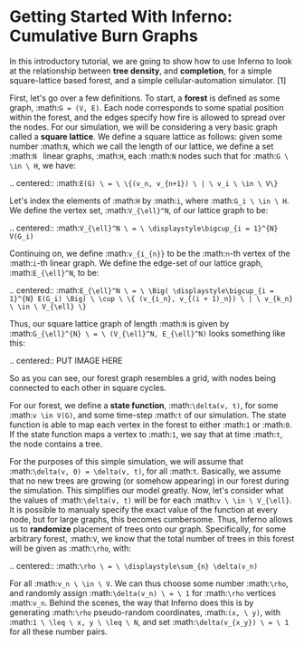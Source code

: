 Getting Started With Inferno: Cumulative Burn Graphs
=============================================================

In this introductory tutorial, we are going to show how to use Inferno to look at the relationship between **tree density**, and **completion**, for a simple square-lattice
based forest, and a simple cellular-automation simulator. [1]

First, let's go over a few definitions. To start, a **forest** is defined as some graph, :math:`G = (V, E)`. Each node corresponds to some spatial position within the forest, and the edges specify 
how fire is allowed to spread over the nodes. For our simulation, we will be considering a very basic graph called a **square lattice**. We define a square lattice as follows: given some number :math:`N`, which we call the length of our lattice, we define a set :math:`N ` linear graphs, :math:`H`, each :math:`N` nodes such that for :math:`G \ \in \ H`, we have:

.. centered:: :math:`E(G) \ = \ \{(v_n, v_{n+1}) \ | \ v_i \ \in \ V\}`

Let's index the elements of :math:`H` by :math:`i`, where :math:`G_i \ \in \ H`. We define the vertex set, :math:`V_{\ell}^N`, of our lattice graph to be:

.. centered:: :math:`V_{\ell}^N \ = \ \displaystyle\bigcup_{i = 1}^{N} V(G_i)`

Continuing on, we define :math:`v_{i_{n}}` to be the :math:`n`-th vertex of the :math:`i`-th linear graph. We define the edge-set of our lattice graph, :math:`E_{\ell}^N`, to be:

.. centered:: :math:`E_{\ell}^N \ = \ \Big( \displaystyle\bigcup_{i = 1}^{N} E(G_i) \Big) \ \cup \ \{ (v_{i_n}, v_{(i + 1)_n}) \ | \ v_{k_n} \ \in \ V_{\ell} \}`

Thus, our square lattice graph of length :math:`N` is given by :math:`G_{\ell}^{N} \ = \ (V_{\ell}^N, E_{\ell}^N)` looks something like this:

.. centered:: PUT IMAGE HERE

So as you can see, our forest graph resembles a grid, with nodes being connected to each other in square cycles.

For our forest, we define a **state function**, :math:`\delta(v, t)`, for some :math:`v \in V(G)`, and some time-step :math:`t` of our simulation. The
state function is able to map each vertex in the forest to either :math:`1` or :math:`0`. If the state function maps a vertex to :math:`1`, we say that at time :math:`t`, the node contains a tree. 

For the purposes of this simple simulation, we will assume that :math:`\delta(v, 0) = \delta(v, t)`, for all :math:`t`. Basically, we assume that no new trees are growing (or somehow appearing) in our forest during the simulation. This simplifies our model greatly. Now, let's consider what the values of :math:`\delta(v, t)` will be for each :math:`v \ \in \ V_{\ell}`. It is possible to manualy specify the exact value of the function at every node, but for large graphs, this becomes cumbersome. Thus, Inferno allows us to **randomize** placement of trees onto our graph. Specifically, for some arbitrary forest, :math:`V`, we know that the total number of trees in this forest will be given as :math:`\rho`, with:

.. centered:: :math:`\rho \ = \ \displaystyle\sum_{n} \delta(v_n)`

For all :math:`v_n \ \in \ V`. We can thus choose some number :math:`\rho`, and randomly assign :math:`\delta(v_n) \ = \ 1` for :math:`\rho` vertices :math:`v_n`. Behind the scenes, the way that Inferno does this is by generating :math:`\rho` pseudo-random coordinates, :math:`(x, \ y)`, with :math:`1 \ \leq \ x, y \ \leq \ N`, and set :math:`\delta(v_{x_y}) \ = \ 1` for all these number pairs.
